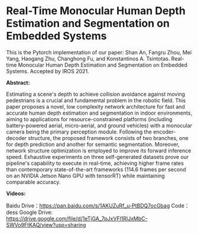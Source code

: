 # Real-Time Monocular Human Depth Estimation and Segmentation on Embedded Systems

This is the Pytorch implementation of our paper: Shan An, Fangru Zhou, Mei Yang, Haogang Zhu, Changhong Fu, and Konstantinos A. Tsintotas. Real-time Monocular Human Depth Estimation and Segmentation on Embedded Systems. Accepted by IROS 2021.

**Abstract:** 

Estimating a scene's depth to achieve collision avoidance against moving pedestrians is a crucial and fundamental problem in the robotic field.
This paper proposes a novel, low complexity network architecture for fast and accurate human depth estimation and segmentation in indoor environments, aiming to applications for resource-constrained platforms (including battery-powered aerial, micro-aerial, and ground vehicles) with a monocular camera being the primary perception module. Following the encoder-decoder structure, the proposed framework consists of two branches, one for depth prediction and another for semantic segmentation. Moreover, network structure optimization is employed to improve its forward inference speed. Exhaustive experiments on three self-generated datasets prove our pipeline's capability to execute in real-time, achieving higher frame rates than contemporary state-of-the-art frameworks (114.6 frames per second on an NVIDIA Jetson Nano GPU with tensorRT) while maintaining comparable accuracy.

**Videos:**

Baidu Drive：https://pan.baidu.com/s/1AKUZuRf_u-PtBDQ7ocGbag 
Code：dess 
Google Drive: https://drive.google.com/file/d/1eTjGA_7pJxVFl1RlJxMbC-SWVo9FtKAQ/view?usp=sharing
